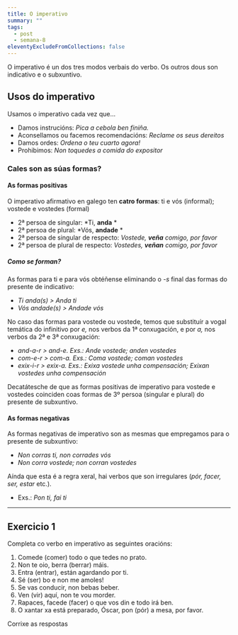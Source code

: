 ```yaml
---
title: O imperativo
summary: ""
tags:
  - post
  - semana-8
eleventyExcludeFromCollections: false
---
```

O imperativo é un dos tres modos verbais do verbo. Os outros dous son indicativo e o subxuntivo. 

## Usos do imperativo

Usamos o imperativo cada vez que...

* Damos instrucións: *Pica a cebola ben finiña.*
* Aconsellamos ou facemos recomendacións: *Reclame os seus dereitos*
* Damos ordes: *Ordena o teu cuarto agora!*
* Prohibimos: *Non toquedes a comida do expositor*

### Cales son as súas formas?

#### As formas positivas

O imperativo afirmativo en galego ten **catro formas**: ti e vós (informal); vostede e vostedes (formal)

* 2ª persoa de singular: *Ti, **anda** *
* 2ª persoa de plural: *Vós, **andade** *
* 2ª persoa de singular de respecto: *Vostede, **veña** comigo, por favor*
* 2ª persoa de plural de respecto: *Vostedes, **veñan** comigo, por favor* 

##### Como se forman?

As formas para ti e para vós obtéñense eliminando o *\-s* final das formas do presente de indicativo: 

* *Ti anda(s) > Anda ti*
* *Vós andade(s) > Andade vós*

No caso das formas para vostede ou vostede, temos que substituír a vogal temática do infinitivo por *e,* nos verbos da 1ª conxugación, e por *a,* nos verbos da 2ª e 3ª conxugación:

* *and-a-r > and-e.  Exs.:  Ande vostede; anden vostedes*
* *com-e-r > com-a. Exs.: Coma vostede; coman vostedes*
* *exix-i-r > exix-a. Exs.: Exixa vostede unha compensación; Exixan vostedes unha compensación*

Decatátesche de que as formas positivas de imperativo para vostede e vostedes coinciden coas formas de 3º persoa (singular e plural) do presente de subxuntivo.

#### As formas negativas

As formas negativas de imperativo son as mesmas que empregamos para o presente de subxuntivo:

* *Non corras ti, non corrades vós*
* *Non corra vostede; non corran vostedes*

Aínda que esta é a regra xeral, hai verbos que son irregulares (*pór, facer, ser, estar* etc.).

* Exs.: *Pon ti, fai ti* 

- - -

## Exercicio 1

Completa co verbo en imperativo as seguintes oracións:
1. <e-answer>Comede</e-answer> (comer) todo o que tedes no prato.
2. Non te oio, <e-answer>berra</e-answer> (berrar) máis.
3. <e-answer>Entra</e-answer> (entrar), están agardando por ti.
4. <e-answer>Sé</e-answer> (ser) bo  e non me amoles!
5. Se vas conducir, non <e-answer>bebas</e-answer> beber.
6. <e-answer>Ven</e-answer> (vir) aquí, non te vou morder.
7. Rapaces, <e-answer>facede</e-answer> (facer) o que vos din e todo irá ben.
8. O xantar xa está preparado, Óscar, <e-answer>pon</e-answer> (pór) a mesa, por favor.

<e-validate>Corrixe as respostas</e-validate> 






